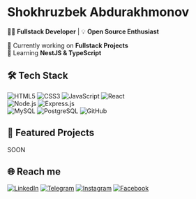  #  **Shokhruzbek Abdurakhmonov**  

👨‍💻 **Fullstack Developer** | 💡 **Open Source Enthusiast**  

🔭 Currently working on **Fullstack Projects**  
🌱 Learning **NestJS & TypeScript**  

## 🛠 Tech Stack  

![HTML5](https://img.shields.io/badge/HTML5-%23E34F26.svg?style=for-the-badge&logo=html5&logoColor=white)
![CSS3](https://img.shields.io/badge/CSS3-%231572B6.svg?style=for-the-badge&logo=css3&logoColor=white)
![JavaScript](https://img.shields.io/badge/JavaScript-%23F7DF1E.svg?style=for-the-badge&logo=javascript&logoColor=black)
![React](https://img.shields.io/badge/React-%2361DAFB.svg?style=for-the-badge&logo=react&logoColor=white)    
![Node.js](https://img.shields.io/badge/Node.js-%2343853D.svg?style=for-the-badge&logo=node.js&logoColor=white) 
![Express.js](https://img.shields.io/badge/Express.js-%23000000.svg?style=for-the-badge&logo=express&logoColor=white)   
![MySQL](https://img.shields.io/badge/MySQL-%2300f.svg?style=for-the-badge&logo=mysql&logoColor=white)
![PostgreSQL](https://img.shields.io/badge/PostgreSQL-%23316192.svg?style=for-the-badge&logo=postgresql&logoColor=white)
![GitHub](https://img.shields.io/badge/GitHub-%23121011.svg?style=for-the-badge&logo=github&logoColor=white)

## 🚀 **Featured Projects**
SOON
## 🌐 Reach me
[![LinkedIn](https://img.shields.io/badge/LinkedIn-%230077B5?style=for-the-badge&logo=linkedin&logoColor=white)](https://www.linkedin.com/in/ashokhruzbek)
[![Telegram](https://img.shields.io/badge/Telegram-%230088cc?style=for-the-badge&logo=telegram&logoColor=white)](https://t.me/ashokhruzbek)
[![Instagram](https://img.shields.io/badge/Instagram-%23E4405F?style=for-the-badge&logo=instagram&logoColor=white)](https://www.instagram.com/a.shokhruzbek)
[![Facebook](https://img.shields.io/badge/Facebook-%23407B93?style=for-the-badge&logo=facebook&logoColor=white)](https://www.facebook.com/a.shokhruzbek)
